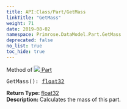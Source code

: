 ```yaml
---
title: API:Class/Part/GetMass
linkTitle: "GetMass"
weight: 71
date: 2019-08-02
namespace: Primrose.DataModel.Part.GetMass
deprecated: false
no_list: true
toc_hide: true
---
```

Method of <a href="/docs/api-reference/Class/Part"><img src="/icons/silk/brick.png"/>&nbsp;Part</a>
<pre class="method-declaration">
GetMass(): <a class="type" href="/docs/api-reference/System/Primitives#single">float32</a></pre>
<b>Return Type: </b>
<a class="type" href="/docs/api-reference/System/Primitives#single">float32</a>
<br/>
<b>Description: </b>
Calculates the mass of this part.

